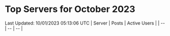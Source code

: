 # Top Servers for October 2023
Last Updated: 10/01/2023 05:13:06 UTC
| Server | Posts | Active Users |
| -- | -- | -- |
